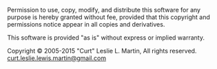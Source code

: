  Permission to use, copy, modify, and distribute this software for any
 purpose is hereby granted without fee, provided that this copyright and
 permissions notice appear in all copies and derivatives.

 This software is provided "as is" without express or implied warranty.
 
 Copyright © 2005-2015 "Curt" Leslie L. Martin, All rights reserved.
 curt.leslie.lewis.martin@gmail.com

